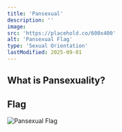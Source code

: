 ```yaml
---
title: 'Pansexual'
description: ''
image:
src: 'https://placehold.co/600x400'
alt: 'Pansexual Flag'
type: 'Sexual Orientation'
lastModified: 2025-09-01
---
```


## What is Pansexuality?


## Flag
![Pansexual Flag](https://nuxt.com/new-social.jpg)
